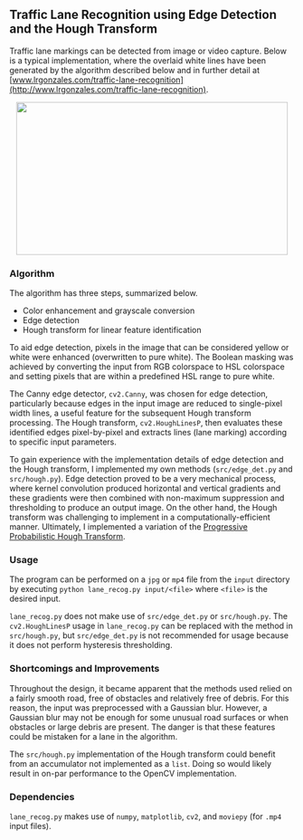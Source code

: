 ## Traffic Lane Recognition using Edge Detection and the Hough Transform
Traffic lane markings can be detected from image or video capture. Below is a typical implementation, where the overlaid white lines have been generated by the algorithm described below and in further detail at [www.lrgonzales.com/traffic-lane-recognition](http://www.lrgonzales.com/traffic-lane-recognition).

<p align="center">
  <img src="https://user-images.githubusercontent.com/4633154/38846095-7fe42122-41c8-11e8-9755-01c13528094b.jpg" width="480px" height="270px"/>
</p>

### Algorithm
The algorithm has three steps, summarized below.

* Color enhancement and grayscale conversion
* Edge detection
* Hough transform for linear feature identification

To aid edge detection, pixels in the image that can be considered yellow or white were enhanced (overwritten to pure white). The Boolean masking was achieved by converting the input from RGB colorspace to HSL colorspace and setting pixels that are within a predefined HSL range to pure white.

The Canny edge detector, `cv2.Canny`, was chosen for edge detection, particularly because edges in the input image are reduced to single-pixel width lines, a useful feature for the subsequent Hough transform processing. The Hough transform, `cv2.HoughLinesP`, then evaluates these identified edges pixel-by-pixel and extracts lines (lane marking) according to specific input parameters.

To gain experience with the implementation details of edge detection and the Hough transform, I implemented my own methods (`src/edge_det.py` and `src/hough.py`). Edge detection proved to be a very mechanical process, where kernel convolution produced horizontal and vertical gradients and these gradients were then combined with non-maximum suppression and thresholding to produce an output image. On the other hand, the Hough transform was challenging to implement in a computationally-efficient manner. Ultimately, I implemented a variation of the [Progressive Probabilistic Hough Transform](http://cmp.felk.cvut.cz/~matas/papers/matas-bmvc98.pdf).

### Usage
The program can be performed on a `jpg` or `mp4` file from the `input` directory by executing `python lane_recog.py input/<file>` where `<file>` is the desired input.

`lane_recog.py` does not make use of `src/edge_det.py` or `src/hough.py`. The `cv2.HoughLinesP` usage in `lane_recog.py` can be replaced with the method in `src/hough.py`, but `src/edge_det.py` is not recommended for usage because it does not perform hysteresis thresholding.

### Shortcomings and Improvements
Throughout the design, it became apparent that the methods used relied on a fairly smooth road, free of obstacles and relatively free of debris. For this reason, the input was preprocessed with a Gaussian blur. However, a Gaussian blur may not be enough for some unusual road surfaces or when obstacles or large debris are present. The danger is that these features could be mistaken for a lane in the algorithm.

The `src/hough.py` implementation of the Hough transform could benefit from an accumulator not implemented as a `list`. Doing so would likely result in on-par performance to the OpenCV implementation.

### Dependencies
`lane_recog.py` makes use of `numpy`, `matplotlib`, `cv2`, and `moviepy` (for `.mp4` input files).
